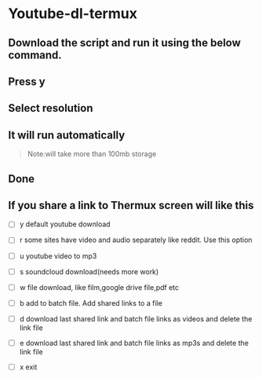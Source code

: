 # Youtube-dl-termux
## Download the script and run it using the below command.

## Press y

## Select resolution

## It will run automatically
  > Note:will take more than 100mb storage 
## Done

## If you share a link to Thermux screen will like this
- [ ] y default youtube download
- [ ] r some sites have video and audio separately like reddit. Use this option
- [ ] u youtube video to mp3
- [ ] s soundcloud download(needs more work)
- [ ] w file download, like film,google drive file,pdf etc
- [ ] b add to batch file. Add shared links to a file
- [ ] d download last shared link and batch file links as videos and delete the link file
- [ ] e  download last shared link and batch file links as mp3s and delete the link file
- [ ] x exit
  
 




